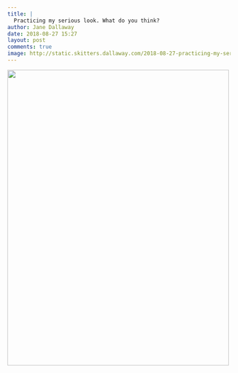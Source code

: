 ```yaml
---
title: |
  Practicing my serious look. What do you think?
author: Jane Dallaway
date: 2018-08-27 15:27
layout: post
comments: true
image: http://static.skitters.dallaway.com/2018-08-27-practicing-my-serious-look--what-do-you-think-thumb-1-IMG-6111.JPG
---
```


<div>
        <a href="http://static.skitters.dallaway.com/2018-08-27-practicing-my-serious-look--what-do-you-think-fullsize-1-IMG-6111.JPG">
          <img src="http://static.skitters.dallaway.com/2018-08-27-practicing-my-serious-look--what-do-you-think-thumb-1-IMG-6111.JPG" width="500" height="667"/>
        </a>
      </div>


  
      